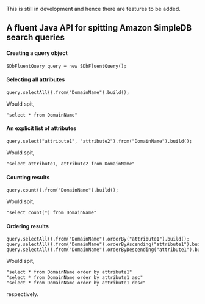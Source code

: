 This is still in development and hence there are features to be added.

## A fluent Java API for spitting Amazon SimpleDB search queries

#### Creating a query object

    SDbFluentQuery query = new SDbFluentQuery();

#### Selecting all attributes

    query.selectAll().from("DomainName").build();

Would spit,
    
    "select * from DomainName"

#### An explicit list of attributes

    query.select("attribute1", "attribute2").from("DomainName").build();

Would spit,

    "select attribute1, attribute2 from DomainName"

#### Counting results
    
    query.count().from("DomainName").build();

Would spit,
    
    "select count(*) from DomainName"

#### Ordering results
    
    query.selectAll().from("DomainName").orderBy("attribute1").build();
    query.selectAll().from("DomainName").orderByAscending("attribute1").build();
    query.selectAll().from("DomainName").orderByDescending("attribute1").build();

Would spit,
    
    "select * from DomainName order by attribute1"
    "select * from DomainName order by attribute1 asc"
    "select * from DomainName order by attribute1 desc"

respectively.
